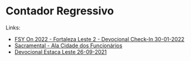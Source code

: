 # Contador Regressivo
Links:

- [FSY On 2022 - Fortaleza Leste 2 - Devocional Check-In 30-01-2022](https://mickhill-qa.github.io/contador-regressivo/fsyon2022-fortaleza-leste-2-devocional-checkin-30-01-2022/)
- [Sacramental - Ala Cidade dos Funcionários](https://mickhill-qa.github.io/estaca-fortaleza-brasil-leste/ala-cidade-dos-funcionarios/)
- [Devocional Estaca Leste 26-09-2021](https://mickhill-qa.github.io/estaca-fortaleza-brasil-leste/devocional-26-09-2021/)
